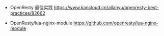 - OpenResty 最佳实践
https://www.kancloud.cn/allanyu/openresty-best-practices/82662

- OpenResty/lua-nginx-module
https://github.com/openresty/lua-nginx-module
